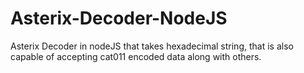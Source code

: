 # Asterix-Decoder-NodeJS
Asterix Decoder in nodeJS that takes hexadecimal string, that is also capable of accepting cat011 encoded data along with others.
